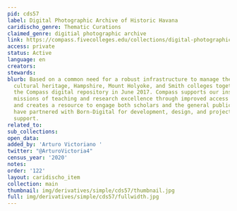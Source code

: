 ```yaml
---
pid: cds57
label: Digital Photographic Archive of Historic Havana
caridischo_genre: Thematic Curations
claimed_genre: digitial photographic archive
link: https://compass.fivecolleges.edu/collections/digital-photographic-archive-historic-havana
access: private
status: Active
language: en
creators:
stewards:
blurb: Based on a common need for a robust infrastructure to manage their digital
  cultural heritage, Hampshire, Mount Holyoke, and Smith colleges together launched
  the Compass digital repository in June 2017. Compass supports our institutional
  missions of teaching and research excellence through improved access to unique materials,
  and creates a resource to engage both scholars and the general public. The colleges
  have partnered with Born-Digital for development, design, and project management
  support.
related_to:
sub_collections:
open_data:
added_by: 'Arturo Victoriano '
twitter: "@ArturoVictoria4"
census_year: '2020'
notes:
order: '122'
layout: caridischo_item
collection: main
thumbnail: img/derivatives/simple/cds57/thumbnail.jpg
full: img/derivatives/simple/cds57/fullwidth.jpg
---
```

